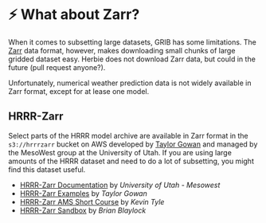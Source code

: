 # ⚡ What about Zarr?

When it comes to subsetting large datasets, GRIB has some limitations. The [Zarr](https://zarr.readthedocs.io/en/stable/) data format, however, makes downloading small chunks of large gridded dataset easy. Herbie does not download Zarr data, but could in the future (pull request anyone?). 

Unfortunately, numerical weather prediction data is not widely available in Zarr format, except for at lease one model. 

## HRRR-Zarr

Select parts of the HRRR model archive are available in Zarr format in the `s3://hrrrzarr` bucket on AWS developed by [Taylor Gowan](https://twitter.com/tayloragowan) and managed by the MesoWest group at the University of Utah. If you are using large amounts of the HRRR dataset and need to do a lot of subsetting, you might find this dataset useful. 

- [HRRR-Zarr Documentation](https://mesowest.utah.edu/html/hrrr/) by *University of Utah - Mesowest*
- [HRRR-Zarr Examples](https://github.com/taylorgowan/zarr) by *Taylor Gowan* 
- [HRRR-Zarr AMS Short Course](https://github.com/ktyle/python_pangeo_ams2021/blob/main/notebooks/03_Pangeo_HRRR.ipynb) by *Kevin Tyle*
- [HRRR-Zarr Sandbox](https://github.com/blaylockbk/Herbie/blob/main/notebooks/zarr_HRRR.ipynb) by *Brian Blaylock*
